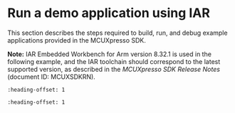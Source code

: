 # Run a demo application using IAR

This section describes the steps required to build, run, and debug example applications provided in the MCUXpresso SDK.

**Note:** IAR Embedded Workbench for Arm version 8.32.1 is used in the following example, and the IAR toolchain should correspond to the latest supported version, as described in the *MCUXpresso SDK Release Notes* \(document ID: MCUXSDKRN\).


```{include} ../topics/build_an_example_application_002.md
:heading-offset: 1
```

```{include} ../topics/run_an_example_application_002.md
:heading-offset: 1
```

